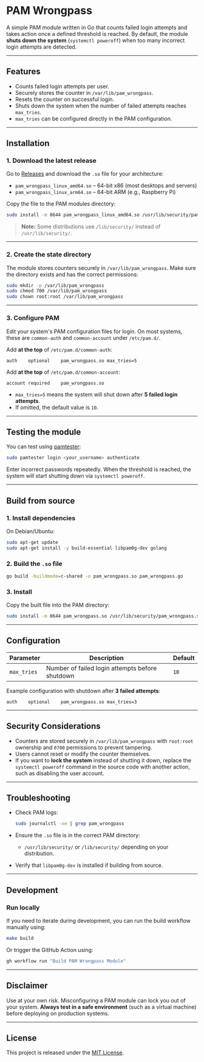 # PAM Wrongpass

A simple PAM module written in Go that counts failed login attempts and takes action once a defined threshold is reached.
By default, the module **shuts down the system** (`systemctl poweroff`) when too many incorrect login attempts are detected.

---

## Features

- Counts failed login attempts per user.
- Securely stores the counter in `/var/lib/pam_wrongpass`.
- Resets the counter on successful login.
- Shuts down the system when the number of failed attempts reaches `max_tries`.
- `max_tries` can be configured directly in the PAM configuration.

---

## Installation

### 1. Download the latest release
Go to [Releases](../../releases) and download the `.so` file for your architecture:

- `pam_wrongpass_linux_amd64.so` – 64-bit x86 (most desktops and servers)
- `pam_wrongpass_linux_arm64.so` – 64-bit ARM (e.g., Raspberry Pi)

Copy the file to the PAM modules directory:

```bash
sudo install -m 0644 pam_wrongpass_linux_amd64.so /usr/lib/security/pam_wrongpass.so
````

> **Note:** Some distributions use `/lib/security/` instead of `/usr/lib/security/`.

---

### 2. Create the state directory

The module stores counters securely in `/var/lib/pam_wrongpass`.
Make sure the directory exists and has the correct permissions:

```bash
sudo mkdir -p /var/lib/pam_wrongpass
sudo chmod 700 /var/lib/pam_wrongpass
sudo chown root:root /var/lib/pam_wrongpass
```

---

### 3. Configure PAM

Edit your system's PAM configuration files for login.
On most systems, these are `common-auth` and `common-account` under `/etc/pam.d/`.

Add **at the top** of `/etc/pam.d/common-auth`:

```
auth    optional    pam_wrongpass.so max_tries=5
```

Add **at the top** of `/etc/pam.d/common-account`:

```
account required    pam_wrongpass.so
```

* `max_tries=5` means the system will shut down after **5 failed login attempts**.
* If omitted, the default value is `10`.

---

## Testing the module

You can test using [pamtester](https://github.com/firelizzard/pamtester):

```bash
sudo pamtester login <your_username> authenticate
```

Enter incorrect passwords repeatedly.
When the threshold is reached, the system will start shutting down via `systemctl poweroff`.

---

## Build from source

### 1. Install dependencies

On Debian/Ubuntu:

```bash
sudo apt-get update
sudo apt-get install -y build-essential libpam0g-dev golang
```

### 2. Build the `.so` file

```bash
go build -buildmode=c-shared -o pam_wrongpass.so pam_wrongpass.go
```

### 3. Install

Copy the built file into the PAM directory:

```bash
sudo install -m 0644 pam_wrongpass.so /usr/lib/security/pam_wrongpass.so
```

---

## Configuration

| Parameter   | Description                                     | Default |
| ----------- | ----------------------------------------------- | ------- |
| `max_tries` | Number of failed login attempts before shutdown | `10`    |

Example configuration with shutdown after **3 failed attempts**:

```
auth    optional    pam_wrongpass.so max_tries=3
```

---

## Security Considerations

* Counters are stored securely in `/var/lib/pam_wrongpass` with `root:root` ownership and `0700` permissions to prevent tampering.
* Users cannot reset or modify the counter themselves.
* If you want to **lock the system** instead of shutting it down, replace the `systemctl poweroff` command in the source code with another action, such as disabling the user account.

---

## Troubleshooting

* Check PAM logs:

  ```bash
  sudo journalctl -xe | grep pam_wrongpass
  ```
* Ensure the `.so` file is in the correct PAM directory:

  * `/usr/lib/security/` or `/lib/security/` depending on your distribution.
* Verify that `libpam0g-dev` is installed if building from source.

---

## Development

### Run locally

If you need to iterate during development, you can run the build workflow manually using:

```bash
make build
```

Or trigger the GitHub Action using:

```bash
gh workflow run "Build PAM Wrongpass Module"
```

---

## Disclaimer

Use at your own risk.
Misconfiguring a PAM module can lock you out of your system.
**Always test in a safe environment** (such as a virtual machine) before deploying on production systems.

---

## License

This project is released under the [MIT License](LICENSE).

```
